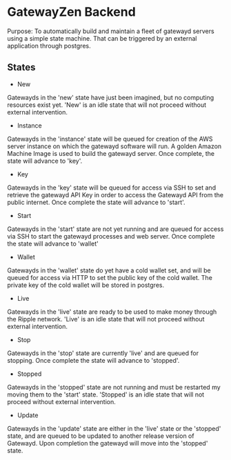 # GatewayZen Backend

Purpose: To automatically build and maintain a fleet of gatewayd servers using
a simple state machine. That can be triggered by an external application through
postgres.

## States

- New

Gatewayds in the 'new' state have just been imagined, but no computing resources exist 
yet. 'New' is an idle state that will not proceed without external intervention.

- Instance

Gatewayds in the 'instance' state will be queued for creation of the AWS server instance
on which the gatewayd software will run. A golden Amazon Machine Image is used to build
the gatewayd server. Once complete, the state will advance to 'key'.

- Key

Gatewayds in the 'key' state will be queued for access via SSH to set and retrieve the
gatewayd API Key in order to access the Gatewayd API from the public internet. Once
complete the state will advance to 'start'.

- Start

Gatewayds in the 'start' state are not yet running and are queued for access via SSH
to start the gatewayd processes and web server. Once complete the state will advance
to 'wallet'

- Wallet

Gatewayds in the 'wallet' state do yet have a cold wallet set, and will be queued for
access via HTTP to set the public key of the cold wallet. The private key of the cold
wallet will be stored in postgres.

- Live

Gatewayds in the 'live' state are ready to be used to make money through the Ripple
network. 'Live' is an idle state that will not proceed without external intervention.

- Stop

Gatewayds in the 'stop' state are currently 'live' and are queued for stopping. Once complete
the state will advance to 'stopped'.

- Stopped

Gatewayds in the 'stopped' state are not running and must be restarted my moving them
to the 'start' state. 'Stopped' is an idle state that will not proceed without external
intervention.

- Update

Gatewayds in the 'update' state are either in the 'live' state or the 'stopped' state, and
are queued to be updated to another release version of Gatewayd. Upon completion
the gatewayd will move into the 'stopped' state.

